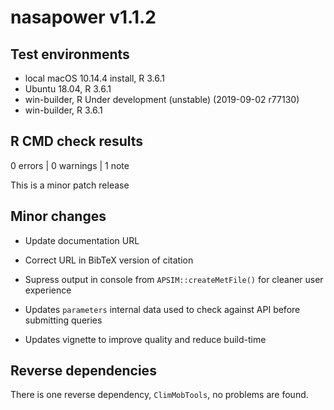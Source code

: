 # nasapower v1.1.2

## Test environments
* local macOS 10.14.4 install, R 3.6.1
* Ubuntu 18.04, R 3.6.1
* win-builder, R Under development (unstable) (2019-09-02 r77130)
* win-builder, R 3.6.1

## R CMD check results

0 errors | 0 warnings | 1 note

This is a minor patch release

## Minor changes
 
* Update documentation URL

* Correct URL in BibTeX version of citation

* Supress output in console from `APSIM::createMetFile()` for cleaner user
experience

* Updates `parameters` internal data used to check against API before submitting
queries

* Updates vignette to improve quality and reduce build-time

## Reverse dependencies
There is one reverse dependency, `ClimMobTools`, no problems are found.
